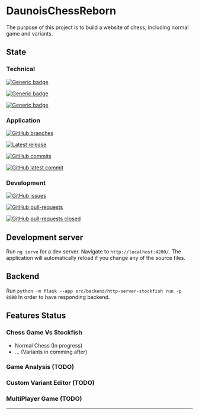 # DaunoisChessReborn


The purpose of this project is to build a website of chess, including normal game and variants.


## State

### Technical

[![Generic badge](https://img.shields.io/badge/Angular-16.2.7-yellow.svg)](https://shields.io/)

[![Generic badge](https://img.shields.io/badge/Python-3.12.3-green.svg)](https://shields.io/)

[![Generic badge](https://img.shields.io/badge/Stockfish-Not_Yet_available-red.svg)](https://shields.io/)

### Application

[![GitHub branches](https://badgen.net/github/branches/ultimate318ai/DaunoisChessReborn)](https://github.com/ultimate318ai/DaunoisChessReborn)

[![Latest release](https://badgen.net/github/release/ultimate318ai/DaunoisChessReborn)](https://github.com/ultimate318ai/DaunoisChessReborn/releases)


[![GitHub commits](https://badgen.net/github/commits/ultimate318ai/DaunoisChessReborn)](https://github.com/ultimate318ai/DaunoisChessReborn/commits/)


[![GitHub latest commit](https://badgen.net/github/last-commit/ultimate318ai/DaunoisChessReborn)](https://github.com/ultimate318ai/DaunoisChessReborn/commits/)

### Development
[![GitHub issues](https://img.shields.io/github/issues/ultimate318ai/DaunoisChessReborn.svg)](https://github.com/ultimate318ai/DaunoisChessReborn/issues)

[![GitHub pull-requests](https://img.shields.io/github/issues-pr/ultimate318ai/DaunoisChessReborn.svg)](https://github.com/ultimate318ai/DaunoisChessReborn/pull)

[![GitHub pull-requests closed](https://img.shields.io/github/issues-pr-closed/ultimate318ai/DaunoisChessReborn.svg)](https://github.com/ultimate318ai/DaunoisChessReborn/pull)


## Development server

Run `ng serve` for a dev server. Navigate to `http://localhost:4200/`. The application will automatically reload if you change any of the source files.

## Backend

Run `python -m flask --app src/backend/http-server-stockfish run -p 8080` In order to have responding backend.

## Features Status

### Chess Game Vs Stockfish
- Normal Chess (In progress)
- ... (Variants in comming after)

### Game Analysis (TODO)


### Custom Variant Editor (TODO)

### MultiPlayer Game (TODO)

---------------------------------------------------
